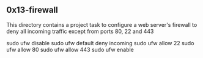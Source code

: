 ## 0x13-firewall
This directory contains a project task to configure a web server's firewall
to deny all incoming traffic except from ports 80, 22 and 443

sudo ufw disable
sudo ufw default deny incoming
sudo ufw allow 22
sudo ufw allow 80
sudo ufw allow 443
sudo ufw enable
